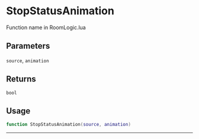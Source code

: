 # StopStatusAnimation
Function name in RoomLogic.lua
## Parameters
`source`, `animation`
## Returns
`bool`
## Usage
```lua
function StopStatusAnimation(source, animation)
```
---
